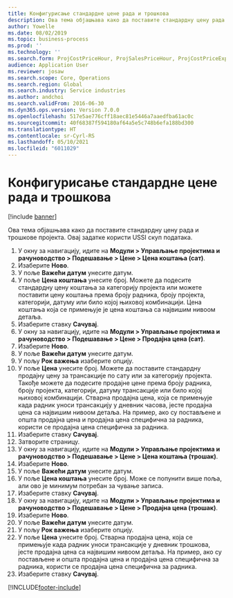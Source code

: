 ```yaml
---
title: Конфигурисање стандардне цене рада и трошкова
description: Ова тема објашњава како да поставите стандардну цену рада и трошкове пројекта.
author: Yowelle
ms.date: 08/02/2019
ms.topic: business-process
ms.prod: ''
ms.technology: ''
ms.search.form: ProjCostPriceHour, ProjSalesPriceHour, ProjCostPriceExpense, ProjSalesPriceCost
audience: Application User
ms.reviewer: josaw
ms.search.scope: Core, Operations
ms.search.region: Global
ms.search.industry: Service industries
ms.author: andchoi
ms.search.validFrom: 2016-06-30
ms.dyn365.ops.version: Version 7.0.0
ms.openlocfilehash: 517e5ae776cff18aec81e5446a7aaedfba61ac0c
ms.sourcegitcommit: 40f68387f594180af64a5e5c748b6efa188bd300
ms.translationtype: HT
ms.contentlocale: sr-Cyrl-RS
ms.lasthandoff: 05/10/2021
ms.locfileid: "6011029"
---
```

# <a name="configure-standard-costs-for-labor-and-expenses"></a>Конфигурисање стандардне цене рада и трошкова

[!include [banner](../../includes/banner.md)]

Ова тема објашњава како да поставите стандардну цену рада и трошкове пројекта. Овај задатке користи USSI скуп података.

1. У окну за навигацију, идите на **Модули > Управљање пројектима и рачуноводство > Подешавање > Цене > Цена коштања (сат)**.
2. Изаберите **Ново**.
3. У поље **Важећи датум** унесите датум.
4. У поље **Цена коштања** унесите број. Можете да подесите стандардну цену коштања за категорију пројекта или можете поставити цену коштања према броју радника, броју пројекта, категорији, датуму или било којој њиховој комбинацији. Цена коштања која се примењује је цена коштања са највишим нивоом детаља.  
5. Изаберите ставку **Сачувај**.
6. У окну за навигацију, идите на **Модули > Управљање пројектима и рачуноводство > Подешавање > Цене > Продајна цена (сат)**.
7. Изаберите **Ново**.
8. У поље **Важећи датум** унесите датум.
9. У пољу **Рок важења** изаберите опцију.
10. У поље **Цена** унесите број. Можете да поставите стандардну продајну цену за трансакције по сату или за категорију пројекта. Такође можете да подесите продајне цене према броју радника, броју пројекта, категорији, датуму трансакције или било којој њиховој комбинацији. Стварна продајна цена, која се примењује када радник уноси трансакцију у дневник часова, јесте продајна цена са највишим нивоом детаља. На пример, ако су постављене и општа продајна цена и продајна цена специфична за радника, користи се продајна цена специфична за радника.  
11. Изаберите ставку **Сачувај**.
12. Затворите страницу.
13. У окну за навигацију, идите на **Модули > Управљање пројектима и рачуноводство > Подешавање > Цене > Цена коштања (трошак)**.
14. Изаберите **Ново**.
15. У поље **Важећи датум** унесите датум.
16. У поље **Цена коштања** унесите број. Може се попунити више поља, али ово је минимум потребан за чување записа.  
17. Изаберите ставку **Сачувај**.
18. У окну за навигацију, идите на **Модули > Управљање пројектима и рачуноводство > Подешавање > Цене > Продајна цена (трошак)**.
19. Изаберите **Ново**.
20. У поље **Важећи датум** унесите датум.
21. У пољу **Рок важења** изаберите опцију.
22. У поље **Цена** унесите број. Стварна продајна цена, која се примењује када радник уноси трансакције у дневник трошкова, јесте продајна цена са највишим нивоом детаља. На пример, ако су постављене и општа продајна цена и продајна цена специфична за радника, користи се продајна цена специфична за радника.  
23. Изаберите ставку **Сачувај**.



[!INCLUDE[footer-include](../../includes/footer-banner.md)]